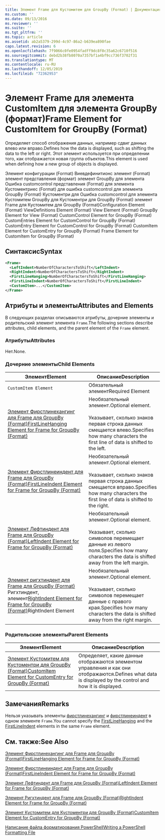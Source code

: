 ```yaml
---
title: Элемент Frame для Кустомитем для GroupBy (Format) | Документация Майкрософт
ms.custom: ''
ms.date: 09/13/2016
ms.reviewer: ''
ms.suite: ''
ms.tgt_pltfrm: ''
ms.topic: article
ms.assetid: ab2a5379-299d-4c97-86a2-b639ea890fae
caps.latest.revision: 6
ms.openlocfilehash: 7f9066c0fe0954fadff9dc8f0c35a62c6710f516
ms.sourcegitcommit: debd2b38fb8070a7357bf1a4bf9cc736f3702f31
ms.translationtype: MT
ms.contentlocale: ru-RU
ms.lasthandoff: 12/05/2019
ms.locfileid: "72362953"
---
```

# <a name="frame-element-for-customitem-for-groupby-format"></a><span data-ttu-id="72597-102">Элемент Frame для элемента CustomItem для элемента GroupBy (формат)</span><span class="sxs-lookup"><span data-stu-id="72597-102">Frame Element for CustomItem for GroupBy (Format)</span></span>

<span data-ttu-id="72597-103">Определяет способ отображения данных, например сдвиг данных влево или вправо.</span><span class="sxs-lookup"><span data-stu-id="72597-103">Defines how the data is displayed, such as shifting the data to the left or right.</span></span> <span data-ttu-id="72597-104">Этот элемент используется при определении того, как отображается новая группа объектов.</span><span class="sxs-lookup"><span data-stu-id="72597-104">This element is used when defining how a new group of objects is displayed.</span></span>

<span data-ttu-id="72597-105">Элемент конфигурации (Format) Виевдефинитионс элемент (Format) элемент представления (формат) элемент GroupBy для элемента Ошибка customcontrol представления (Format) для элемента Кустоментриес (Format) для ошибка customcontrol для элемента GroupBy (Format) Кустоментри для Ошибка customcontrol для элемента Кустомитем GroupBy для Кустоментри для GroupBy (Format) элемент Frame для Кустомитем для GroupBy (Format)</span><span class="sxs-lookup"><span data-stu-id="72597-105">Configuration Element (Format) ViewDefinitions Element (Format) View Element (Format) GroupBy Element for View (Format) CustomControl Element for GroupBy (Format) CustomEntries Element for CustomControl for GroupBy (Format) CustomEntry Element for CustomControl for GroupBy (Format) CustomItem Element for CustomEntry for GroupBy (Format) Frame Element for CustomItem for GroupBy (Format)</span></span>

## <a name="syntax"></a><span data-ttu-id="72597-106">Синтаксис</span><span class="sxs-lookup"><span data-stu-id="72597-106">Syntax</span></span>

```xml
<Frame>
  <LeftIndent>NumberOfCharactersToShift</LeftIndent>
  <RightIndent>NumberOfCharactersToShift</RightIndent>
  <FirstLineHanging>NumberOfCharactersToShift</FirstLineHanging>
  <FirstLineIndent>NumberOfCharactersToShift</FirstLineIndent>
  <CustomItem>...</CustomItem>
</Frame>
```

## <a name="attributes-and-elements"></a><span data-ttu-id="72597-107">Атрибуты и элементы</span><span class="sxs-lookup"><span data-stu-id="72597-107">Attributes and Elements</span></span>

<span data-ttu-id="72597-108">В следующих разделах описываются атрибуты, дочерние элементы и родительский элемент элемента `Frame`.</span><span class="sxs-lookup"><span data-stu-id="72597-108">The following sections describe attributes, child elements, and the parent element of the `Frame` element.</span></span>

### <a name="attributes"></a><span data-ttu-id="72597-109">Атрибуты</span><span class="sxs-lookup"><span data-stu-id="72597-109">Attributes</span></span>

<span data-ttu-id="72597-110">Нет.</span><span class="sxs-lookup"><span data-stu-id="72597-110">None.</span></span>

### <a name="child-elements"></a><span data-ttu-id="72597-111">Дочерние элементы</span><span class="sxs-lookup"><span data-stu-id="72597-111">Child Elements</span></span>

|<span data-ttu-id="72597-112">Элемент</span><span class="sxs-lookup"><span data-stu-id="72597-112">Element</span></span>|<span data-ttu-id="72597-113">Описание</span><span class="sxs-lookup"><span data-stu-id="72597-113">Description</span></span>|
|-------------|-----------------|
|`CustomItem Element`|<span data-ttu-id="72597-114">Обязательный элемент</span><span class="sxs-lookup"><span data-stu-id="72597-114">Required Element</span></span>|
|[<span data-ttu-id="72597-115">Элемент Фирстлинехангинг для Frame для GroupBy (Format)</span><span class="sxs-lookup"><span data-stu-id="72597-115">FirstLineHanging Element for Frame for GroupBy (Format)</span></span>](./firstlinehanging-element-for-frame-for-groupby-format.md)|<span data-ttu-id="72597-116">Необязательный элемент.</span><span class="sxs-lookup"><span data-stu-id="72597-116">Optional element.</span></span><br /><br /> <span data-ttu-id="72597-117">Указывает, сколько знаков первая строка данных смещается влево.</span><span class="sxs-lookup"><span data-stu-id="72597-117">Specifies how many characters the first line of data is shifted to the left.</span></span>|
|[<span data-ttu-id="72597-118">Элемент Фирстлинеиндент для Frame для GroupBy (Format)</span><span class="sxs-lookup"><span data-stu-id="72597-118">FirstLineIndent Element for Frame for GroupBy (Format)</span></span>](./firstlineindent-element-for-frame-for-groupby-format.md)|<span data-ttu-id="72597-119">Необязательный элемент.</span><span class="sxs-lookup"><span data-stu-id="72597-119">Optional element.</span></span><br /><br /> <span data-ttu-id="72597-120">Указывает, сколько знаков первая строка данных смещается вправо.</span><span class="sxs-lookup"><span data-stu-id="72597-120">Specifies how many characters the first line of data is shifted to the right.</span></span>|
|[<span data-ttu-id="72597-121">Элемент Лефтиндент для Frame для GroupBy (Format)</span><span class="sxs-lookup"><span data-stu-id="72597-121">LeftIndent Element for Frame for GroupBy (Format)</span></span>](./leftindent-element-for-frame-for-groupby-format.md)|<span data-ttu-id="72597-122">Необязательный элемент.</span><span class="sxs-lookup"><span data-stu-id="72597-122">Optional element.</span></span><br /><br /> <span data-ttu-id="72597-123">Указывает, сколько символов перемещает данные из левого поля.</span><span class="sxs-lookup"><span data-stu-id="72597-123">Specifies how many characters the data is shifted away from the left margin.</span></span>|
|<span data-ttu-id="72597-124">[Элемент ригхтиндент для Frame для GroupBy (Format)](./rightindent-element-for-frame-for-groupby-format.md) Ригхтиндент, элемент</span><span class="sxs-lookup"><span data-stu-id="72597-124">[RightIndent Element for Frame for GroupBy (Format)](./rightindent-element-for-frame-for-groupby-format.md)RightIndent Element</span></span>|<span data-ttu-id="72597-125">Необязательный элемент.</span><span class="sxs-lookup"><span data-stu-id="72597-125">Optional element.</span></span><br /><br /> <span data-ttu-id="72597-126">Указывает, сколько символов перемещает данные с правого края.</span><span class="sxs-lookup"><span data-stu-id="72597-126">Specifies how many characters the data is shifted away from the right margin.</span></span>|

### <a name="parent-elements"></a><span data-ttu-id="72597-127">Родительские элементы</span><span class="sxs-lookup"><span data-stu-id="72597-127">Parent Elements</span></span>

|<span data-ttu-id="72597-128">Элемент</span><span class="sxs-lookup"><span data-stu-id="72597-128">Element</span></span>|<span data-ttu-id="72597-129">Описание</span><span class="sxs-lookup"><span data-stu-id="72597-129">Description</span></span>|
|-------------|-----------------|
|[<span data-ttu-id="72597-130">Элемент Кустомитем для Кустоментри для GroupBy (Format)</span><span class="sxs-lookup"><span data-stu-id="72597-130">CustomItem Element for CustomEntry for GroupBy (Format)</span></span>](./customitem-element-for-customentry-for-groupby-format.md)|<span data-ttu-id="72597-131">Определяет, какие данные отображаются элементом управления и как они отображаются.</span><span class="sxs-lookup"><span data-stu-id="72597-131">Defines what data is displayed by the control and how it is displayed.</span></span>|

## <a name="remarks"></a><span data-ttu-id="72597-132">Замечания</span><span class="sxs-lookup"><span data-stu-id="72597-132">Remarks</span></span>

<span data-ttu-id="72597-133">Нельзя указывать элементы [фирстлинехангинг](./firstlinehanging-element-for-frame-for-groupby-format.md) и [фирстлинеиндент](./firstlineindent-element-for-frame-for-groupby-format.md) в одном элементе `Frame`.</span><span class="sxs-lookup"><span data-stu-id="72597-133">You cannot specify the [FirstLineHanging](./firstlinehanging-element-for-frame-for-groupby-format.md) and the [FirstLineIndent](./firstlineindent-element-for-frame-for-groupby-format.md) elements in the same `Frame` element.</span></span>

## <a name="see-also"></a><span data-ttu-id="72597-134">См. также:</span><span class="sxs-lookup"><span data-stu-id="72597-134">See Also</span></span>

[<span data-ttu-id="72597-135">Элемент Фирстлинехангинг для Frame для GroupBy (Format)</span><span class="sxs-lookup"><span data-stu-id="72597-135">FirstLineHanging Element for Frame for GroupBy (Format)</span></span>](./firstlinehanging-element-for-frame-for-groupby-format.md)

[<span data-ttu-id="72597-136">Элемент Фирстлинеиндент для Frame для GroupBy (Format)</span><span class="sxs-lookup"><span data-stu-id="72597-136">FirstLineIndent Element for Frame for GroupBy (Format)</span></span>](./firstlineindent-element-for-frame-for-groupby-format.md)

[<span data-ttu-id="72597-137">Элемент Лефтиндент для Frame для GroupBy (Format)</span><span class="sxs-lookup"><span data-stu-id="72597-137">LeftIndent Element for Frame for GroupBy (Format)</span></span>](./leftindent-element-for-frame-for-groupby-format.md)

[<span data-ttu-id="72597-138">Элемент Ригхтиндент для Frame для GroupBy (Format)</span><span class="sxs-lookup"><span data-stu-id="72597-138">RightIndent Element for Frame for GroupBy (Format)</span></span>](./rightindent-element-for-frame-for-groupby-format.md)

[<span data-ttu-id="72597-139">Элемент Кустомитем для Кустоментри для GroupBy (Format)</span><span class="sxs-lookup"><span data-stu-id="72597-139">CustomItem Element for CustomEntry for GroupBy (Format)</span></span>](./customitem-element-for-customentry-for-groupby-format.md)

[<span data-ttu-id="72597-140">Написание файла форматирования PowerShell</span><span class="sxs-lookup"><span data-stu-id="72597-140">Writing a PowerShell Formatting File</span></span>](./writing-a-powershell-formatting-file.md)
